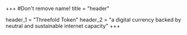 +++
#Don't remove name!
title = "header"

header_1 = "Threefold Token"
header_2 = "a digital currency backed by neutral and sustainable internet capacity"
+++